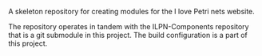 A skeleton repository for creating modules for the I love Petri nets website.

The repository operates in tandem with the ILPN-Components repository that is a git submodule in this project. The build configuration is a part of this project.

